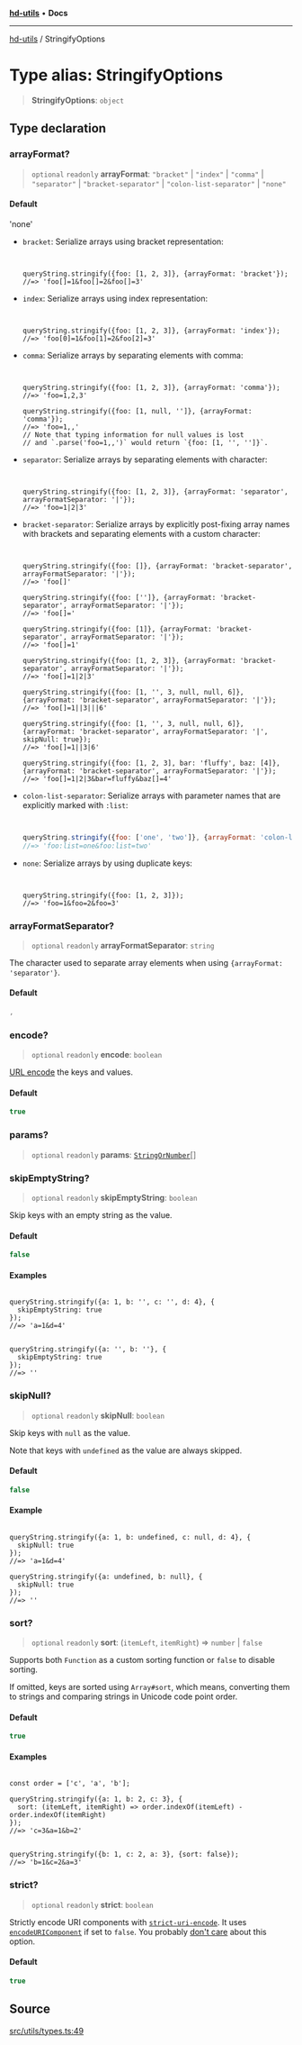 [**hd-utils**](../README.md) • **Docs**

***

[hd-utils](../globals.md) / StringifyOptions

# Type alias: StringifyOptions

> **StringifyOptions**: `object`

## Type declaration

### arrayFormat?

> `optional` `readonly` **arrayFormat**: `"bracket"` \| `"index"` \| `"comma"` \| `"separator"` \| `"bracket-separator"` \| `"colon-list-separator"` \| `"none"`

#### Default

'none'

- `bracket`: Serialize arrays using bracket representation:

  ```
  

  queryString.stringify({foo: [1, 2, 3]}, {arrayFormat: 'bracket'});
  //=> 'foo[]=1&foo[]=2&foo[]=3'
  ```

- `index`: Serialize arrays using index representation:

  ```
  

  queryString.stringify({foo: [1, 2, 3]}, {arrayFormat: 'index'});
  //=> 'foo[0]=1&foo[1]=2&foo[2]=3'
  ```

- `comma`: Serialize arrays by separating elements with comma:

  ```
  

  queryString.stringify({foo: [1, 2, 3]}, {arrayFormat: 'comma'});
  //=> 'foo=1,2,3'

  queryString.stringify({foo: [1, null, '']}, {arrayFormat: 'comma'});
  //=> 'foo=1,,'
  // Note that typing information for null values is lost
  // and `.parse('foo=1,,')` would return `{foo: [1, '', '']}`.
  ```

- `separator`: Serialize arrays by separating elements with character:

  ```
  

  queryString.stringify({foo: [1, 2, 3]}, {arrayFormat: 'separator', arrayFormatSeparator: '|'});
  //=> 'foo=1|2|3'
  ```

- `bracket-separator`: Serialize arrays by explicitly post-fixing array names with brackets and separating elements with a custom character:

  ```
  

  queryString.stringify({foo: []}, {arrayFormat: 'bracket-separator', arrayFormatSeparator: '|'});
  //=> 'foo[]'

  queryString.stringify({foo: ['']}, {arrayFormat: 'bracket-separator', arrayFormatSeparator: '|'});
  //=> 'foo[]='

  queryString.stringify({foo: [1]}, {arrayFormat: 'bracket-separator', arrayFormatSeparator: '|'});
  //=> 'foo[]=1'

  queryString.stringify({foo: [1, 2, 3]}, {arrayFormat: 'bracket-separator', arrayFormatSeparator: '|'});
  //=> 'foo[]=1|2|3'

  queryString.stringify({foo: [1, '', 3, null, null, 6]}, {arrayFormat: 'bracket-separator', arrayFormatSeparator: '|'});
  //=> 'foo[]=1||3|||6'

  queryString.stringify({foo: [1, '', 3, null, null, 6]}, {arrayFormat: 'bracket-separator', arrayFormatSeparator: '|', skipNull: true});
  //=> 'foo[]=1||3|6'

  queryString.stringify({foo: [1, 2, 3], bar: 'fluffy', baz: [4]}, {arrayFormat: 'bracket-separator', arrayFormatSeparator: '|'});
  //=> 'foo[]=1|2|3&bar=fluffy&baz[]=4'
  ```

- `colon-list-separator`: Serialize arrays with parameter names that are explicitly marked with `:list`:

  ```js
  

  queryString.stringify({foo: ['one', 'two']}, {arrayFormat: 'colon-list-separator'});
  //=> 'foo:list=one&foo:list=two'
  ```

- `none`: Serialize arrays by using duplicate keys:

  ```
  

  queryString.stringify({foo: [1, 2, 3]});
  //=> 'foo=1&foo=2&foo=3'
  ```

### arrayFormatSeparator?

> `optional` `readonly` **arrayFormatSeparator**: `string`

The character used to separate array elements when using `{arrayFormat: 'separator'}`.

#### Default

```ts
,
```

### encode?

> `optional` `readonly` **encode**: `boolean`

[URL encode](https://developer.mozilla.org/en/docs/Web/JavaScript/Reference/Global_Objects/encodeURIComponent) the keys and values.

#### Default

```ts
true
```

### params?

> `optional` `readonly` **params**: [`StringOrNumber`](StringOrNumber.md)[]

### skipEmptyString?

> `optional` `readonly` **skipEmptyString**: `boolean`

Skip keys with an empty string as the value.

#### Default

```ts
false
```

#### Examples

```

queryString.stringify({a: 1, b: '', c: '', d: 4}, {
  skipEmptyString: true
});
//=> 'a=1&d=4'
```

```

queryString.stringify({a: '', b: ''}, {
  skipEmptyString: true
});
//=> ''
```

### skipNull?

> `optional` `readonly` **skipNull**: `boolean`

Skip keys with `null` as the value.

Note that keys with `undefined` as the value are always skipped.

#### Default

```ts
false
```

#### Example

```

queryString.stringify({a: 1, b: undefined, c: null, d: 4}, {
  skipNull: true
});
//=> 'a=1&d=4'

queryString.stringify({a: undefined, b: null}, {
  skipNull: true
});
//=> ''
```

### sort?

> `optional` `readonly` **sort**: (`itemLeft`, `itemRight`) => `number` \| `false`

Supports both `Function` as a custom sorting function or `false` to disable sorting.

If omitted, keys are sorted using `Array#sort`, which means, converting them to strings and comparing strings in Unicode code point order.

#### Default

```ts
true
```

#### Examples

```

const order = ['c', 'a', 'b'];

queryString.stringify({a: 1, b: 2, c: 3}, {
  sort: (itemLeft, itemRight) => order.indexOf(itemLeft) - order.indexOf(itemRight)
});
//=> 'c=3&a=1&b=2'
```

```

queryString.stringify({b: 1, c: 2, a: 3}, {sort: false});
//=> 'b=1&c=2&a=3'
```

### strict?

> `optional` `readonly` **strict**: `boolean`

Strictly encode URI components with [`strict-uri-encode`](https://github.com/kevva/strict-uri-encode). It uses [`encodeURIComponent`](https://developer.mozilla.org/en/docs/Web/JavaScript/Reference/Global_Objects/encodeURIComponent) if set to `false`. You probably [don't care](https://github.com/sindresorhus/query-string/issues/42) about this option.

#### Default

```ts
true
```

## Source

[src/utils/types.ts:49](https://github.com/AhmadHddad/h-utils/blob/b1dfa95e218c9605f39fc234662ef50e62fadcb8/src/utils/types.ts#L49)
